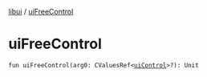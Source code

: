 [libui](README.md) / [uiFreeControl](ui-free-control.md)

# uiFreeControl

`fun uiFreeControl(arg0: CValuesRef<`[`uiControl`](ui-control/README.md)`>?): Unit`
